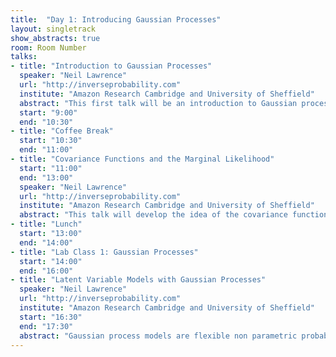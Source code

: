 ```yaml
---
title:  "Day 1: Introducing Gaussian Processes"
layout: singletrack
show_abstracts: true
room: Room Number
talks:
- title: "Introduction to Gaussian Processes"
  speaker: "Neil Lawrence"
  url: "http://inverseprobability.com"
  institute: "Amazon Research Cambridge and University of Sheffield"
  abstract: "This first talk will be an introduction to Gaussian process models that will assume knowledge of probability, linear algebra and the multivariate Gaussian."
  start: "9:00"
  end: "10:30"
- title: "Coffee Break"
  start: "10:30"
  end: "11:00"
- title: "Covariance Functions and the Marginal Likelihood"
  start: "11:00"
  end: "13:00"
  speaker: "Neil Lawrence"
  url: "http://inverseprobability.com"
  institute: "Amazon Research Cambridge and University of Sheffield"
  abstract: "This talk will develop the idea of the covariance function and give intutions as to how the marginal likelihood can be maximized. Given time we willl also develop the idea of multiple output Gaussian process models."
- title: "Lunch"
  start: "13:00"
  end: "14:00"
- title: "Lab Class 1: Gaussian Processes"
  start: "14:00"
  end: "16:00"
- title: "Latent Variable Models with Gaussian Processes"
  speaker: "Neil Lawrence"
  url: "http://inverseprobability.com"
  institute: "Amazon Research Cambridge and University of Sheffield"
  start: "16:30"
  end: "17:30"
  abstract: "Gaussian process models are flexible non parametric probabilistic models for functions. In this talk we will show how they can be incorporated into latent variable models to form probabilistic latent variable models. The resulting approaches have some unusual properties. In particular, they express conditional independencies across features, rather than data. This implies that rather than a curse of dimensionality they exhibit a blessing of dimensionality. We will give background of the model and show some exemplar applications."
---
```



